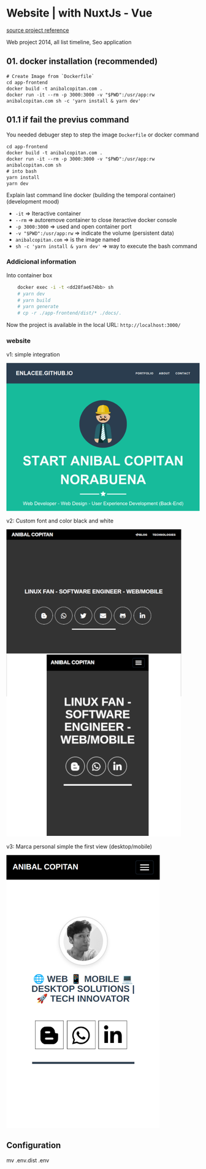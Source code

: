 # Website | with NuxtJs - Vue

[source project reference](http://startbootstrap.com/template-overviews/freelancer/)

Web project 2014, all list timeline, Seo application

## 01. docker installation (recommended)

    # Create Image from `Dockerfile`
    cd app-frontend
    docker build -t anibalcopitan.com .
    docker run -it --rm -p 3000:3000 -v "$PWD":/usr/app:rw anibalcopitan.com sh -c 'yarn install & yarn dev'

## 01.1 if fail the previus command

You needed debuger step to step the image `Dockerfile` or docker command

    cd app-frontend
    docker build -t anibalcopitan.com .
    docker run -it --rm -p 3000:3000 -v "$PWD":/usr/app:rw anibalcopitan.com sh
    # into bash
    yarn install
    yarn dev

Explain last command line docker (building the temporal container) (development mood)

* `-it`             => Iteractive container
* `--rm`            => autoremove container to close iteractive docker console
* `-p 3000:3000`    => used and open container port
* `-v "$PWD":/usr/app:rw`    => indicate the volume (persistent data)
* `anibalcopitan.com`                   => is the image named
* `sh -c 'yarn install & yarn dev'`     => way to execute the bash command

### Addicional information

Into container box

```bash
    docker exec -i -t <dd28fae674bb> sh
    # yarn dev
    # yarn build
    # yarn generate
    # cp -r ./app-frontend/dist/* ./docs/.
```

Now the project is available in the local URL: `http://localhost:3000/`

### website

v1: simple integration

![website](docs/README/v1.png)

v2: Custom font and color black and white

![website](docs/README/v2.png)

v3: Marca personal simple the first view (desktop/mobile)

![website](docs/README/v3.png)

## Configuration

mv .env.dist .env
